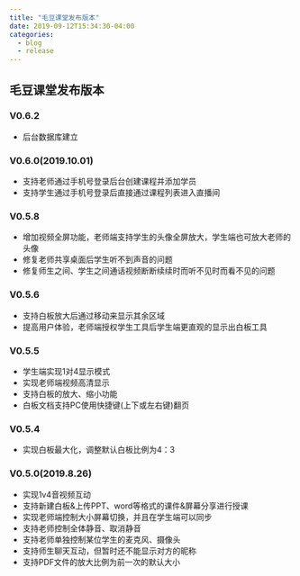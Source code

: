 ```yaml
---
title: "毛豆课堂发布版本"
date: 2019-09-12T15:34:30-04:00
categories:
  - blog
  - release
---
```


## 毛豆课堂发布版本

### V0.6.2

- 后台数据库建立

### V0.6.0(2019.10.01)

- 支持老师通过手机号登录后台创建课程并添加学员
- 支持学生通过手机号登录后直接通过课程列表进入直播间

### V0.5.8

- 增加视频全屏功能，老师端支持学生的头像全屏放大，学生端也可放大老师的头像
- 修复老师共享桌面后学生听不到声音的问题
- 修复师生之间、学生之间通话视频断断续续时而听不见时而看不见的问题

### V0.5.6

- 支持白板放大后通过移动来显示其余区域
- 提高用户体验，老师端授权学生工具后学生端更直观的显示出白板工具

### V0.5.5

- 学生端实现1对4显示模式
- 实现老师端视频高清显示
- 支持白板的放大、缩小功能
- 白板文档支持PC使用快捷键(上下或左右键)翻页

### V0.5.4

- 实现白板最大化，调整默认白板比例为4：3

### V0.5.0(2019.8.26)

- 实现1v4音视频互动
- 支持新建白板&上传PPT、word等格式的课件&屏幕分享进行授课
- 实现老师端控制大小屏幕切换，并且在学生端可以同步
- 支持老师控制全体静音、取消静音
- 支持老师单独控制某位学生的麦克风、摄像头
- 支持师生聊天互动，但暂时还不能显示对方的昵称
- 支持PDF文件的放大比例为前一次的默认大小
